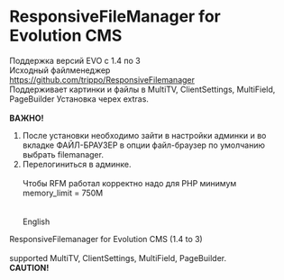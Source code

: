 <h1>ResponsiveFileManager for Evolution CMS</h1>

Поддержка версий EVO с 1.4 по 3<br>
Исходный файлменеджер https://github.com/trippo/ResponsiveFilemanager
<br>
Поддерживает картинки и файлы в MultiTV, ClientSettings, MultiField, PageBuilder
Установка черех extras.<br><br>
<b>ВАЖНО!</b><br>
1. После установки необходимо зайти в настройки админки и во вкладке ФАЙЛ-БРАУЗЕР в опции файл-браузер по умолчанию выбрать filemanager.
2. Перелогиниться в админке.
<br><br>
Чтобы RFM работал корректно надо для PHP минимум<br>
memory_limit = 750M<br>
<br><br>
English<br>

ResponsiveFilemanager for Evolution CMS (1.4 to 3)<br>
<br>
supported MultiTV, ClientSettings, MultiField, PageBuilder.<br>
<b>CAUTION!</b><br>
